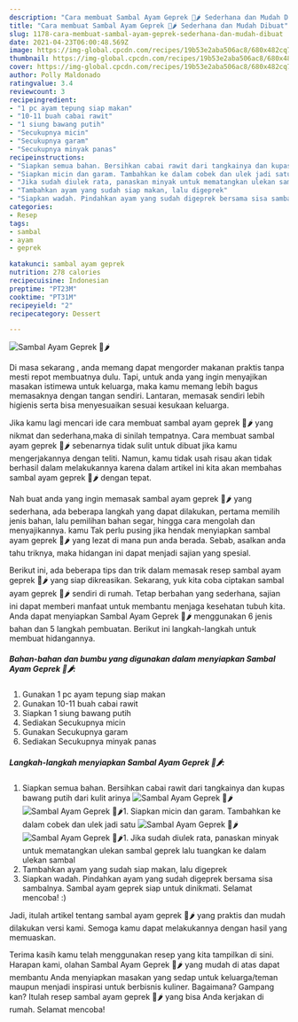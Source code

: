 ```yaml
---
description: "Cara membuat Sambal Ayam Geprek 🐔🌶️ Sederhana dan Mudah Dibuat"
title: "Cara membuat Sambal Ayam Geprek 🐔🌶️ Sederhana dan Mudah Dibuat"
slug: 1178-cara-membuat-sambal-ayam-geprek-sederhana-dan-mudah-dibuat
date: 2021-04-23T06:00:48.569Z
image: https://img-global.cpcdn.com/recipes/19b53e2aba506ac8/680x482cq70/sambal-ayam-geprek-🐔🌶️-foto-resep-utama.jpg
thumbnail: https://img-global.cpcdn.com/recipes/19b53e2aba506ac8/680x482cq70/sambal-ayam-geprek-🐔🌶️-foto-resep-utama.jpg
cover: https://img-global.cpcdn.com/recipes/19b53e2aba506ac8/680x482cq70/sambal-ayam-geprek-🐔🌶️-foto-resep-utama.jpg
author: Polly Maldonado
ratingvalue: 3.4
reviewcount: 3
recipeingredient:
- "1 pc ayam tepung siap makan"
- "10-11 buah cabai rawit"
- "1 siung bawang putih"
- "Secukupnya micin"
- "Secukupnya garam"
- "Secukupnya minyak panas"
recipeinstructions:
- "Siapkan semua bahan. Bersihkan cabai rawit dari tangkainya dan kupas bawang putih dari kulit arinya"
- "Siapkan micin dan garam. Tambahkan ke dalam cobek dan ulek jadi satu"
- "Jika sudah diulek rata, panaskan minyak untuk mematangkan ulekan sambal geprek lalu tuangkan ke dalam ulekan sambal"
- "Tambahkan ayam yang sudah siap makan, lalu digeprek"
- "Siapkan wadah. Pindahkan ayam yang sudah digeprek bersama sisa sambalnya. Sambal ayam geprek siap untuk dinikmati. Selamat mencoba! :)"
categories:
- Resep
tags:
- sambal
- ayam
- geprek

katakunci: sambal ayam geprek 
nutrition: 278 calories
recipecuisine: Indonesian
preptime: "PT23M"
cooktime: "PT31M"
recipeyield: "2"
recipecategory: Dessert

---
```



![Sambal Ayam Geprek 🐔🌶️](https://img-global.cpcdn.com/recipes/19b53e2aba506ac8/680x482cq70/sambal-ayam-geprek-🐔🌶️-foto-resep-utama.jpg)

Di masa  sekarang , anda memang dapat mengorder makanan praktis tanpa mesti repot membuatnya dulu. Tapi, untuk anda yang ingin menyajikan masakan istimewa untuk keluarga, maka kamu memang lebih bagus memasaknya dengan tangan sendiri. Lantaran, memasak sendiri lebih higienis serta bisa menyesuaikan sesuai kesukaan keluarga.

Jika kamu lagi mencari ide cara membuat sambal ayam geprek 🐔🌶️ yang nikmat dan sederhana,maka di sinilah tempatnya. Cara membuat sambal ayam geprek 🐔🌶️  sebenarnya tidak sulit untuk dibuat jika kamu mengerjakannya dengan teliti. Namun, kamu tidak usah risau akan tidak berhasil dalam melakukannya 
karena dalam artikel ini kita akan membahas sambal ayam geprek 🐔🌶️ dengan tepat.  



Nah buat anda yang ingin memasak sambal ayam geprek 🐔🌶️ yang sederhana, ada beberapa langkah yang dapat dilakukan, pertama memilih jenis bahan, lalu pemilihan bahan segar, hingga cara mengolah dan menyajikannya. kamu Tak perlu pusing jika hendak menyiapkan sambal ayam geprek 🐔🌶️ yang lezat di mana pun anda berada. Sebab, asalkan anda  tahu triknya, maka hidangan ini dapat menjadi sajian yang spesial.

Berikut ini, ada beberapa tips dan trik dalam memasak resep sambal ayam geprek 🐔🌶️ yang siap dikreasikan. Sekarang, yuk kita coba ciptakan sambal ayam geprek 🐔🌶️ sendiri di rumah. Tetap berbahan yang sederhana, sajian ini dapat memberi manfaat untuk membantu menjaga kesehatan tubuh kita. Anda dapat menyiapkan Sambal Ayam Geprek 🐔🌶️ menggunakan 6 jenis bahan dan 5 langkah pembuatan. Berikut ini langkah-langkah untuk membuat hidangannya.

<!--inarticleads1-->

##### Bahan-bahan dan bumbu yang digunakan dalam menyiapkan Sambal Ayam Geprek 🐔🌶️:

1. Gunakan 1 pc ayam tepung siap makan
1. Gunakan 10-11 buah cabai rawit
1. Siapkan 1 siung bawang putih
1. Sediakan Secukupnya micin
1. Gunakan Secukupnya garam
1. Sediakan Secukupnya minyak panas




<!--inarticleads2-->

##### Langkah-langkah menyiapkan Sambal Ayam Geprek 🐔🌶️:

1. Siapkan semua bahan. Bersihkan cabai rawit dari tangkainya dan kupas bawang putih dari kulit arinya
<img src="https://img-global.cpcdn.com/steps/b0bd5fa9c8cbf927/160x128cq70/sambal-ayam-geprek-🐔🌶️-langkah-memasak-1-foto.jpg" alt="Sambal Ayam Geprek 🐔🌶️"><img src="https://img-global.cpcdn.com/steps/0d1e7d4fc5b6d21d/160x128cq70/sambal-ayam-geprek-🐔🌶️-langkah-memasak-1-foto.jpg" alt="Sambal Ayam Geprek 🐔🌶️">1. Siapkan micin dan garam. Tambahkan ke dalam cobek dan ulek jadi satu
<img src="https://img-global.cpcdn.com/steps/5d7bb344e0ad85af/160x128cq70/sambal-ayam-geprek-🐔🌶️-langkah-memasak-2-foto.jpg" alt="Sambal Ayam Geprek 🐔🌶️"><img src="https://img-global.cpcdn.com/steps/bdc107434533215c/160x128cq70/sambal-ayam-geprek-🐔🌶️-langkah-memasak-2-foto.jpg" alt="Sambal Ayam Geprek 🐔🌶️">1. Jika sudah diulek rata, panaskan minyak untuk mematangkan ulekan sambal geprek lalu tuangkan ke dalam ulekan sambal
1. Tambahkan ayam yang sudah siap makan, lalu digeprek
1. Siapkan wadah. Pindahkan ayam yang sudah digeprek bersama sisa sambalnya. Sambal ayam geprek siap untuk dinikmati. Selamat mencoba! :)




Jadi, itulah artikel tentang  sambal ayam geprek 🐔🌶️  yang praktis dan mudah dilakukan versi kami. Semoga kamu dapat melakukannya dengan hasil yang memuaskan. 

Terima kasih kamu telah menggunakan resep yang kita tampilkan di sini. Harapan kami, olahan  Sambal Ayam Geprek 🐔🌶️ yang mudah di atas dapat membantu Anda menyiapkan masakan yang sedap untuk keluarga/teman maupun menjadi inspirasi untuk berbisnis kuliner. Bagaimana? Gampang kan? Itulah resep sambal ayam geprek 🐔🌶️ yang bisa Anda kerjakan di rumah. Selamat mencoba!

